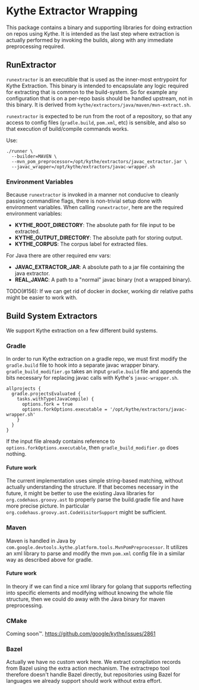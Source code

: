 # Kythe Extractor Wrapping

This package contains a binary and supporting libraries for doing extraction
on repos using Kythe.  It is intended as the last step where extraction is
actually performed by invoking the builds, along with any immediate
preprocessing required.

## RunExtractor

`runextractor` is an executible that is used as the inner-most entrypoint for
Kythe Extraction.  This binary is intended to encapsulate any logic required for
extracting that is common to the build-system.  So for example any configuration
that is on a per-repo basis should be handled upstream, not in this binary.
It is derived from `kythe/extractors/java/maven/mvn-extract.sh`.

`runextractor` is expected to be run from the root of a repository, so that
any access to config files (`gradle.build`, `pom.xml`, etc) is sensible, and
also so that execution of build/compile commands works.

Use:

```
./runner \
  --builder=MAVEN \
  --mvn_pom_preprocessor=/opt/kythe/extractors/javac_extractor.jar \
  --javac_wrapper=/opt/kythe/extractors/javac-wrapper.sh
```

### Environment Variables

Because `runextractor` is invoked in a manner not conducive to cleanly passing
commandline flags, there is non-trivial setup done with environment variables.
When calling `runextractor`, here are the required environment variables:

* **KYTHE_ROOT_DIRECTORY**: The absolute path for file input to be extracted.
* **KYTHE_OUTPUT_DIRECTORY**: The absolute path for storing output.
* **KYTHE_CORPUS**: The corpus label for extracted files.

For Java there are other required env vars:
* **JAVAC_EXTRACTOR_JAR**: A absolute path to a jar file containing the java
  extractor.
* **REAL_JAVAC**: A path to a "normal" javac binary (not a wrapped binary).

TODO(#156): If we can get rid of docker in docker, working dir relative paths
  might be easier to work with.

## Build System Extractors

We support Kythe extraction on a few different build systems.

### Gradle

In order to run Kythe extraction on a gradle repo, we must first modify the
`gradle.build` file to hook into a separate javac wrapper binary.
`gradle_build_modifier.go` takes an input `gradle.build` file and appends the
bits necessary for replacing javac calls with Kythe's `javac-wrapper.sh`.

```
allprojects {
  gradle.projectsEvaluated {
    tasks.withType(JavaCompile) {
      options.fork = true
      options.forkOptions.executable = '/opt/kythe/extractors/javac-wrapper.sh'
    }
  }
}
```

If the input file already contains reference to
`options.forkOptions.executable`, then `gradle_build_modifier.go` does nothing.

#### Future work

The current implementation uses simple string-based matching, without actually
understanding the structure.  If that becomes necessary in the future, it might
be better to use the existing Java libraries for `org.codehaus.groovy.ast` to
properly parse the build.gradle file and have more precise picture.  In
particular `org.codehaus.groovy.ast.CodeVisitorSupport` might be sufficient.

### Maven

Maven is handled in Java by
`com.google.devtools.kythe.platform.tools.MvnPomPreprocessor`.  It utilizes an
xml library to parse and modify the mvn `pom.xml` config file in a similar way
as described above for gradle.

#### Future work

In theory if we can find a nice xml library for golang that supports reflecting
into specific elements and modifying without knowing the whole file structure,
then we could do away with the Java binary for maven preprocessing.

### CMake

Coming soon™.  https://github.com/google/kythe/issues/2861

### Bazel

Actually we have no custom work here.  We extract compilation records from Bazel
using the extra action mechanism.  The extractrepo tool therefore doesn't handle
Bazel directly, but repositories using Bazel for languages we already support
should work without extra effort.

